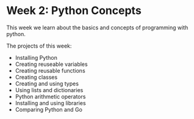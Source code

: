 # Week 2: Python Concepts

This week we learn about the basics and concepts of programming with python.

The projects of this week:

- Installing Python
- Creating reuseable variables
- Creating reusable functions
- Creating classes
- Creating and using types
- Using lists and dictionaries
- Python arithmetic operators
- Installing and using libraries
- Comparing Python and Go
